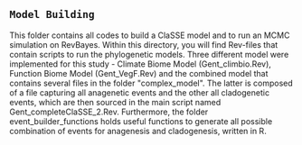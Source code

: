 ## `Model Building`

This folder contains all codes to build a ClaSSE model and to run an MCMC simulation on RevBayes. Within this directory, you will find Rev-files that contain scripts to run the phylogenetic models. Three different model were implemented for this study - Climate Biome Model (Gent_climbio.Rev), Function Biome Model (Gent_VegF.Rev) and the combined model that contains several files in the folder "complex_model". The latter is composed of a file capturing all anagenetic events and the other all cladogenetic events, which are then sourced in the main script named Gent_completeClaSSE_2.Rev.
Furthermore, the folder event_builder_functions holds useful functions to generate all possible combination of events for anagenesis and cladogenesis, written in R. 
